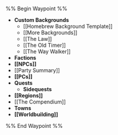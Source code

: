 %% Begin Waypoint %%
- **Custom Backgrounds**
	- [[Homebrew Background Template]]
	- [[More Backgrounds]]
	- [[The Law]]
	- [[The Old Timer]]
	- [[The Way Walker]]
- **Factions**
- **[[NPCs]]**
- [[Party Summary]]
- **[[PCs]]**
- **Quests**
	- **Sidequests**
- **[[Regions]]**
- [[The Compendium]]
- **Towns**
- **[[Worldbuilding]]**

%% End Waypoint %%